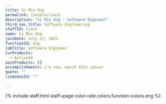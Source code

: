 ```yaml
---
title: Si Min Ong
permalink: /people/simin
description: "Si Min Ong - Software Engineer"
third_nav_title: Software Engineering
staffId: simin
name: Si Min Ong
joinDate: July 17, 2023
functionId: eng
jobTitle: Software Engineer
curProducts:
  - ActiveSG
pastProducts: []
accomplishments: i'm new, watch this space!
quote: ""
linkedinId: ""

---
```


{% include staff.html staff=page color=site.colors.function-colors.eng %}
